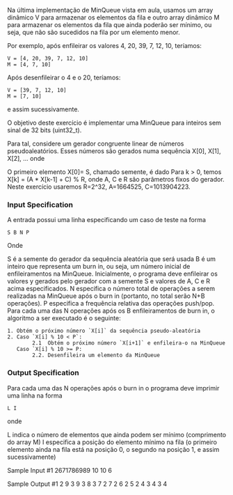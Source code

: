 Na última implementação de MinQueue vista em aula, usamos um array dinâmico V para armazenar os elementos da fila e outro array dinâmico M para armazenar os elementos da fila que ainda poderão ser mínimo, ou seja, que não são sucedidos na fila por um elemento menor.

Por exemplo, após enfileirar os valores 4, 20, 39, 7, 12, 10, teríamos:
```
V = [4, 20, 39, 7, 12, 10]
M = [4, 7, 10]
```
Após desenfileirar o 4 e o 20, teríamos:
```
V = [39, 7, 12, 10]
M = [7, 10]
```
e assim sucessivamente.

O objetivo deste exercício é implementar uma MinQueue para inteiros sem sinal de 32 bits (uint32_t).

Para tal, considere um gerador congruente linear de números pseudoaleatórios. Esses números são gerados numa sequência X[0], X[1], X[2], ... onde

O primeiro elemento X[0]= S, chamado semente, é dado
Para k > 0, temos X[k] = (A * X[k-1] + C) % R, onde A, C e R são parâmetros fixos do gerador.
Neste exercício usaremos R=2^32, A=1664525, C=1013904223.

### Input Specification

A entrada possui uma linha especificando um caso de teste na forma
```
S B N P
```
Onde

S é a semente do gerador da sequência aleatória que será usada
B é um inteiro que representa um burn in, ou seja, um número inicial de enfileiramentos na MinQueue. Inicialmente, o programa deve enfileirar os valores y gerados pelo gerador com a semente S e valores de A, C e R acima especificados.
N especifica o número total de operações a serem realizadas na MinQueue após o burn in (portanto, no total serão N+B operações).
P especifica a frequência relativa das operações push/pop.
Para cada uma das N operações após os B enfileiramentos de burn in, o algoritmo a ser executado é o seguinte:
```
1. Obtém o próximo número `X[i]` da sequência pseudo-aleatória
2. Caso `X[i] % 10 < P`:
        2.1  Obtém o próximo número `X[i+1]` e enfileira-o na MinQueue
   Caso `X[i] % 10 >= P:
        2.2. Desenfileira um elemento da MinQueue
```
### Output Specification

Para cada uma das N operações após o burn in o programa deve imprimir uma linha na forma
```
L I
```
onde

L indica o número de elementos que ainda podem ser mínimo (comprimento do array M)
I especifica a posição do elemento mínimo na fila (o primeiro elemento ainda na fila está na posição 0, o segundo na posição 1, e assim sucessivamente)

Sample Input #1
2671786989 10 10 6

Sample Output #1
2 9
3 9
3 8
3 7
2 7
2 6
2 5
2 4
3 4
3 4